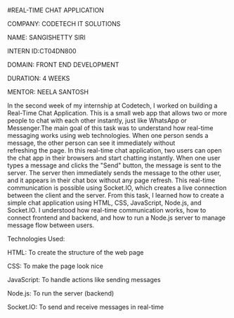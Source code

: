 #REAL-TIME CHAT APPLICATION

COMPANY: CODETECH IT SOLUTIONS

NAME: SANGISHETTY SIRI

INTERN ID:CT04DN800

DOMAIN: FRONT END DEVELOPMENT

DURATION: 4 WEEKS

MENTOR: NEELA SANTOSH


In the second week of my internship at Codetech, I worked on building a Real-Time Chat Application. This is a small web app that allows two or more people to chat with each other instantly, just like WhatsApp or Messenger.The main goal of this task was to understand how real-time messaging works using web technologies. When one person sends a message, the other person can see it immediately without refreshing the page.
In this real-time chat application, two users can open the chat app in their browsers and start chatting instantly. When one user types a message and clicks the "Send" button, the message is sent to the server. The server then immediately sends the message to the other user, and it appears in their chat box without any page refresh. This real-time communication is possible using Socket.IO, which creates a live connection between the client and the server. From this task, I learned how to create a simple chat application using HTML, CSS, JavaScript, Node.js, and Socket.IO. I understood how real-time communication works, how to connect frontend and backend, and how to run a Node.js server to manage message flow between users.

Technologies Used:

HTML: To create the structure of the web page

CSS: To make the page look nice

JavaScript: To handle actions like sending messages

Node.js: To run the server (backend)

Socket.IO: To send and receive messages in real-time
